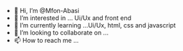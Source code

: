 - 👋 Hi, I’m @Mfon-Abasi 
- 👀 I’m interested in ... Ui/Ux and front end
- 🌱 I’m currently learning ...Ui/Ux, html, css and javascript
- 💞️ I’m looking to collaborate on ...
- 📫 How to reach me ...

<!---
Mfon-Abasi/Mfon-Abasi is a ✨ special ✨ repository because its `README.md` (this file) appears on your GitHub profile.
You can click the Preview link to take a look at your changes.
--->

